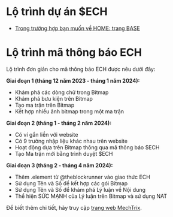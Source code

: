 # Lộ trình dự án $ECH

- [Trong trường hợp bạn muốn về HOME: trang BASE](readMeVietnam.md)

# Lộ trình mã thông báo ECH

Lộ trình đơn giản cho mã thông báo ECH được nêu dưới đây:

**Giai đoạn 1 (tháng 12 năm 2023 - tháng 1 năm 2024):**
- Khám phá các dòng chữ trong Bitmap
- Khám phá bưu kiện trên Bitmap
- Tạo ma trận trên Bitmap
- Kết hợp nhiều ảnh bitmap trong một ma trận

**Giai đoạn 2 (tháng 1 - tháng 2 năm 2024):**
- Có ví gắn liền với website
- Có 9 trường nhập liệu khác nhau trên website
- Hoạt động dựa trên Bitmap thông qua mã thông báo $ECH
- Tạo Ma trận mới bằng trình duyệt $ECH

**Giai đoạn 3 (tháng 2 - tháng 4 năm 2024):**
- Thêm .element từ @theblockrunner vào giao thức ECH
- Sử dụng Tên và Số để kết hợp các gói Bitmap
- Sử dụng Tên và Số để khám phá Lý luận về Nội dung
- Thể hiện SỨC MẠNH của Lý luận trên Bitmap và sử dụng NAT

Để biết thêm chi tiết, hãy truy cập [trang web MechTrix](https://mechtrix.io/).
